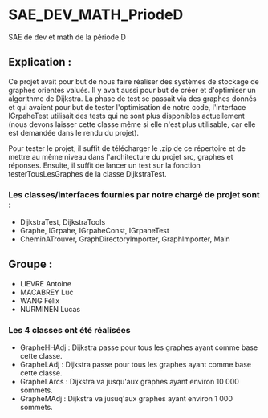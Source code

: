 # SAE_DEV_MATH_PriodeD
SAE de dev et math de la période D

## Explication :
Ce projet avait pour but de nous faire réaliser des systèmes de stockage de graphes orientés valués. Il y avait aussi pour but de créer et d'optimiser un algorithme de Dijkstra. La phase de test se passait via des graphes donnés et qui avaient pour but de tester l'optimisation de notre code, l'interface IGrpaheTest utilisait des tests qui ne sont plus disponibles actuellement (nous devons laisser cette classe même si elle n'est plus utilisable, car elle est demandée dans le rendu du projet). 

Pour tester le projet, il suffit de télécharger le .zip de ce répertoire et de mettre au même niveau dans l'architecture du projet src, graphes et réponses. Ensuite, il suffit de lancer un test sur la fonction testerTousLesGraphes de la classe DijkstraTest.

### Les classes/interfaces fournies par notre chargé de projet sont : 
- DijkstraTest, DijkstraTools
- Graphe, IGrpahe, IGrpaheConst, IGrpaheTest
- CheminATrouver, GraphDirectoryImporter, GraphImporter, Main

## Groupe :
- LIEVRE Antoine 
- MACABREY Luc
- WANG Félix 
- NURMINEN Lucas


### Les 4 classes ont été réalisées

- GrapheHHAdj : Dijkstra passe pour tous les graphes ayant comme base cette classe.
- GrapheLAdj :  Dijkstra passe pour tous les graphes ayant comme base cette classe.
- GrapheLArcs : Dijkstra va jusqu'aux graphes ayant environ 10 000 sommets.
- GrapheMAdj : Dijkstra va jusuq'aux graphes ayant environ 1 000 sommets.
